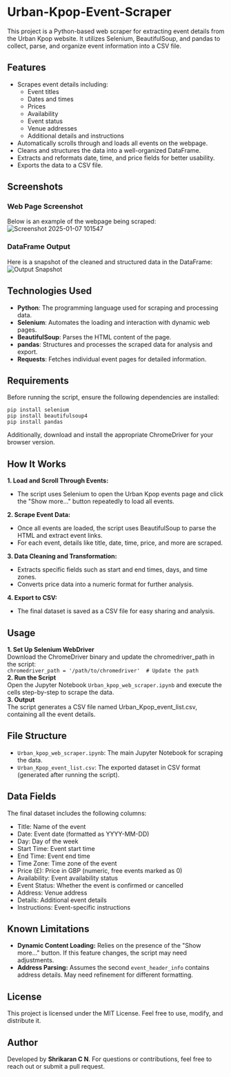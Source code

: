 # Urban-Kpop-Event-Scraper
This project is a Python-based web scraper for extracting event details from the Urban Kpop website. It utilizes Selenium, BeautifulSoup, and pandas to collect, parse, and organize event information into a CSV file.

## Features
* Scrapes event details including:
  * Event titles
  * Dates and times
  * Prices
  * Availability
  * Event status
  * Venue addresses
  * Additional details and instructions
* Automatically scrolls through and loads all events on the webpage.
* Cleans and structures the data into a well-organized DataFrame.
* Extracts and reformats date, time, and price fields for better usability.
* Exports the data to a CSV file.

## Screenshots
### Web Page Screenshot
Below is an example of the webpage being scraped:
![Screenshot 2025-01-07 101547](https://github.com/user-attachments/assets/67e1edd2-3125-4779-9c19-0ca52cd4a561)

### DataFrame Output
Here is a snapshot of the cleaned and structured data in the DataFrame:
![Output Snapshot](https://github.com/user-attachments/assets/a47f1022-112a-4e41-a7e6-fd49fddb04c7)

   
## Technologies Used
* **Python**: The programming language used for scraping and processing data.
* **Selenium**: Automates the loading and interaction with dynamic web pages.
* **BeautifulSoup**: Parses the HTML content of the page.
* **pandas**: Structures and processes the scraped data for analysis and export.
* **Requests**: Fetches individual event pages for detailed information.

## Requirements
Before running the script, ensure the following dependencies are installed:
```
pip install selenium
pip install beautifulsoup4
pip install pandas
```
Additionally, download and install the appropriate ChromeDriver for your browser version.

## How It Works
**1. Load and Scroll Through Events:**  
* The script uses Selenium to open the Urban Kpop events page and click the "Show more..." button repeatedly to load all events.

**2. Scrape Event Data:**  
* Once all events are loaded, the script uses BeautifulSoup to parse the HTML and extract event links.  
* For each event, details like title, date, time, price, and more are scraped.

**3. Data Cleaning and Transformation:**  
* Extracts specific fields such as start and end times, days, and time zones.  
* Converts price data into a numeric format for further analysis.

**4. Export to CSV:**  
* The final dataset is saved as a CSV file for easy sharing and analysis.

## Usage
**1. Set Up Selenium WebDriver**  
Download the ChromeDriver binary and update the chromedriver_path in the script:  
`chromedriver_path = '/path/to/chromedriver'  # Update the path`  
**2. Run the Script**  
Open the Jupyter Notebook `Urban_kpop_web_scraper.ipynb` and execute the cells step-by-step to scrape the data.  
**3. Output**  
The script generates a CSV file named Urban_Kpop_event_list.csv, containing all the event details.

## File Structure
* `Urban_kpop_web_scraper.ipynb`: The main Jupyter Notebook for scraping the data.
* `Urban_Kpop_event_list.csv`: The exported dataset in CSV format (generated after running the script).

## Data Fields
The final dataset includes the following columns:
* Title:	Name of the event
* Date:	Event date (formatted as YYYY-MM-DD)
* Day:	Day of the week
* Start Time:	Event start time
* End Time:	Event end time
* Time Zone:	Time zone of the event
* Price (£):	Price in GBP (numeric, free events marked as 0)
* Availability: Event availability status
* Event Status: Whether the event is confirmed or cancelled
* Address:	Venue address
* Details:	Additional event details
* Instructions:	Event-specific instructions
  
## Known Limitations
* **Dynamic Content Loading:** Relies on the presence of the "Show more..." button. If this feature changes, the script may need adjustments.
* **Address Parsing:** Assumes the second `event_header_info` contains address details. May need refinement for different formatting.

## License
This project is licensed under the MIT License. Feel free to use, modify, and distribute it.

## Author
Developed by **Shrikaran C N**. For questions or contributions, feel free to reach out or submit a pull request.
